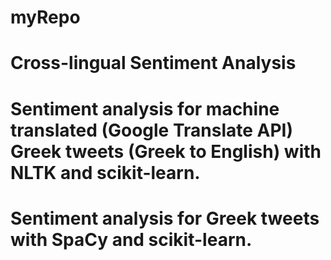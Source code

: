# myRepo

# Cross-lingual Sentiment Analysis
# Sentiment analysis for machine translated (Google Translate API) Greek tweets (Greek to English) with NLTK and scikit-learn.
# Sentiment analysis for Greek tweets with SpaCy and scikit-learn.
